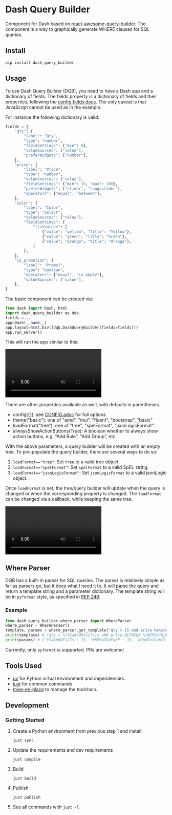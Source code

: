 # Dash Query Builder

Component for Dash based on [react-awesome-query-builder](https://github.com/ukrbublik/react-awesome-query-builder).
The component is a way to graphically generate WHERE clauses for SQL queries.

## Install

```shell
pip install dash_query_builder
```

## Usage

To use Dash Query Builder (DQB), you need to have a Dash app and a dictionary of fields.
The fields property is a dictionary of fields and their properties, following the
[config.fields docs](https://github.com/ukrbublik/react-awesome-query-builder/blob/master/CONFIG.adoc#configfields).
The only caveat is that JavaScript cannot be used as in the example.

For instance the following dictionary is valid:

```python
fields = {
    "qty": {
        "label": "Qty",
        "type": "number",
        "fieldSettings": {"min": 0},
        "valueSources": ["value"],
        "preferWidgets": ["number"],
    },
    "price": {
        "label": "Price",
        "type": "number",
        "valueSources": ["value"],
        "fieldSettings": {"min": 10, "max": 100},
        "preferWidgets": ["slider", "rangeslider"],
        "operators": ["equal", "between"],
    },
    "color": {
        "label": "Color",
        "type": "select",
        "valueSources": ["value"],
        "fieldSettings": {
            "listValues": [
                {"value": "yellow", "title": "Yellow"},
                {"value": "green", "title": "Green"},
                {"value": "orange", "title": "Orange"},
            ]
        },
    },
    "is_promotion": {
        "label": "Promo?",
        "type": "boolean",
        "operators": ["equal", "is_empty"],
        "valueSources": ["value"],
    },
}
```

The basic component can be created via:

```python
from dash import Dash, html
import dash_query_builder as dqb
fields =...
app=Dash(__name__)
app.layout=html.Div([dqb.DashQueryBuilder(fields=fields)])
app.run_server()
```

This will run the app similar to this:

![Basic Usage](https://github.com/TillerBurr/dash-query-builder/main/assets/Basic%20Usage.mp4)

There are other properties available as well, with defaults in parentheses.

-   config({}): see [CONFIG.adoc](https://github.com/ukrbublik/react-awesome-query-builder/blob/master/CONFIG.adoc) for full options
-   theme("basic"): one of "antd", "mui", "fluent", "bootstrap", "basic"
-   loadFormat("tree"): one of "tree", "spelFormat", "jsonLogicFormat"
-   alwaysShowActionButtons(True): A boolean whether to always show action buttons, e.g. "Add Rule", "Add Group", etc.

With the above parameters, a query builder will be created with an empty tree. To pre-populate the query builder,
there are several ways to do so:

1. `loadFormat=="tree"`: Set `tree` to a valid tree object.
1. `loadFormat=="spelFormat"`: Set `spelFormat` to a valid SpEL string.
1. `loadFormat=="jsonLogicFormat"`: Set `jsonLogicFormat` to a valid jsonLogic object.

Once `loadFormat` is set, the tree/query builder will update when the query is changed or when the corresponding property is changed.
The `loadFormat` can be changed via a callback, while keeping the same tree.

![Load Format](https://github.com/TillerBurr/dash-query-builder/main/assets/LoadFormat.mp4)

## Where Parser

DQB has a built-in parser for SQL queries. The parser is relatively simple as far as parsers go, but it does what I need it to.
It will parse the query and return a template string and a parameter dictionary. The template string will be in `pyformat` style, as
specified in [PEP 249](https://peps.python.org/pep-0249/#paramstyle).

### Example

```python
from dash_query_builder.where_parser import WhereParser
where_parser = WhereParser()
template, params = where_parser.get_template("qty > 15 and price between 10 and 20")
print(template) # (qty > %(YSaAddDFs27s)s AND price BETWEEN %(W5PRwTGpFqqF)s AND %(N2nGExcGaUSt)s)
print(params) # {'YSaAddDFs27s': 15, 'W5PRwTGpFqqF': 10, 'N2nGExcGaUSt': 20}
```

Currently, only `pyformat` is supported. PRs are welcome!

## Tools Used

-   [uv](https://github.com/astral-sh/uv) for Python virtual environment and dependencies.
-   [just](https://github.com/casey/just) for common commands
-   [mise-en-place](https://mise.jdx.dev) to manage the toolchain.

## Development

### Getting Started

1. Create a Python environment from previous step 1 and install:
    ```shell
    just sync
    ```
1. Update the requirements and dev requirements
    ```shell
    just compile
    ```
1. Build
    ```shell
    just build
    ```
1. Publish
    ```shell
    just publish
    ```
1. See all commands with `just -l`
